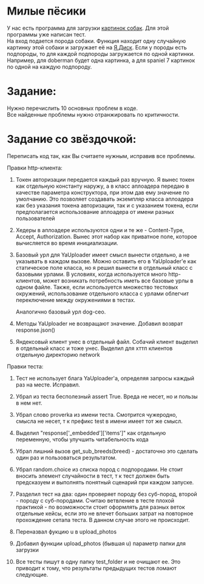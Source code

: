 
# Милые пёсики
У нас есть программа для загрузки [картинок собак](https://dog.ceo/dog-api/documentation). Для этой программы уже написан тест.  
На вход подается порода собаки. Функция находит одну случайную картинку этой собаки и загружает её на [Я.Диск](https://yandex.ru/dev/disk/poligon/).
Если у породы есть подпороды, то для каждой подпороды загружается по одной картинки.
Например, для doberman будет одна картинка, а для spaniel 7 картинок по одной на каждую подпороду.

# Задание:
Нужно перечислить 10 основных проблем в коде.  
Все найденные проблемы нужно отранжировать по критичности.

# Задание со звёздочкой:
Переписать код так, как Вы считаете нужным, исправив все проблемы.





Правки http-клиента:
1. Токен авторизации передается каждый раз вручную. Я вынес токен как отдельную константу наружу,
   а в класс аплоадера передаю в качестве параметра конструктора, при этом дав ему значение по умолчанию. 
   Это позволяет создавать экземпляр класса аплоадера как без указания токена авторизации, так и с указанием токена,
   если предполагается использование аплоадера от имени разных пользователей

2. Хедеры в аплоадере используются одни и те же - Content-Type, Accept, Authorization.
   Вынес этот набор как приватное поле, которое вычисляется во время инициализации.


3. Базовый урл для YaUploader имеет смысл вынести отдельно, а не указывать в каждом вызове.
   Можно оставить его в YaUploader'e как статическое поле класса, но я решил вынести в отдельный класс с базовыми урлами.
   В условиях, когда используется много http-клиентов, может возникать потребность иметь все базовые урлы в одном файле. 
   Также, если используется множество тестовых окружений,
   использование отдельного класса с урлами облегчит переключение между окружениями в тестах.
   
   Аналогично базовый урл dog-ceo.

4. Методы YaUploader не возвращают значение. Добавил возврат response.json()

5. Яндексовый клиент унес в отдельный файл. Собачий клиент выделил в отдельный класс и тоже унес.
   Выделил для хттп клиентов отдельную директорию network




Правки теста:
1. Тест не использует блага YaUploader'а, определяя запросы каждый раз на месте. Исправил. 

2. Убрал из теста бесполезный assert True. Вреда не несет, но и пользы в нем нет.

3. Убрал слово proverka из имени теста. Смотрится чужеродно, смысла не несет, т к префикс test в имени имеет тот же смысл.

3. Выделил "response['_embedded']['items']" как отдельную переменную, чтобы улучшить читабельность кода

4. Убрал лишний вызов get_sub_breeds(breed) - достаточно это сделать один раз и пользоваться результатом.

5. Убрал random.choice из списка пород с подпородами.
   Не стоит вносить элемент случайности в тест, т к тест должен быть предсказуем и выполнять понятный сценарий при каждом запуске.

6. Разделил тест на два: один проверяет породу без суб-пород, второй - породу с суб-породами.
   Считаю ветвление в тесте плохой практикой - по возможности стоит оформлять для разных веток отдельные кейсы,
   если это не влечет больших затрат на повторное прохождение сетапа теста. В данном случае этого не происходит.

7. Переназвал фукцию u в upload_photos
8. Добавил функции upload_photos (бывшая u) параметр папки для загрузки
  
9. Все тесты пишут в одну папку test_folder и не очищают ее. Это приводит к тому, что результаты предыдущих тестов ломают следующие.
